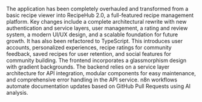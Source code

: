 The application has been completely overhauled and transformed from a basic recipe viewer into RecipeHub 2.0, a full-featured recipe management platform. Key changes include a complete architectural rewrite with new authentication and service layers, user management, a rating and review system, a modern UI/UX design, and a scalable foundation for future growth. It has also been refactored to TypeScript. This introduces user accounts, personalized experiences, recipe ratings for community feedback, saved recipes for user retention, and social features for community building.  The frontend incorporates a glassmorphism design with gradient backgrounds.  The backend relies on a service layer architecture for API integration, modular components for easy maintenance, and comprehensive error handling in the API service. n8n workflows automate documentation updates based on GitHub Pull Requests using AI analysis.